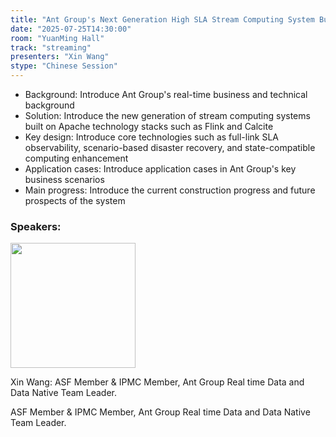 ```yaml
---
title: "Ant Group's Next Generation High SLA Stream Computing System Built on Apache Technology Stack"
date: "2025-07-25T14:30:00"
room: "YuanMing Hall"
track: "streaming"
presenters: "Xin Wang"
stype: "Chinese Session"
---
```


* Background: Introduce Ant Group's real-time business and technical background
* Solution: Introduce the new generation of stream computing systems built on Apache technology stacks such as Flink and Calcite
* Key design: Introduce core technologies such as full-link SLA observability, scenario-based disaster recovery, and state-compatible computing enhancement
* Application cases: Introduce application cases in Ant Group's key business scenarios
* Main progress: Introduce the current construction progress and future prospects of the system


### Speakers:


<img src="https://sessionize.com/image/3431-400o400o1-W4FtSbysmF3yQTCTtNkpiH.jpg" width="200" /><br/>

Xin Wang: ASF Member & IPMC Member,  Ant Group Real time Data and Data Native Team Leader.

ASF Member & IPMC Member,  Ant Group Real time Data and Data Native Team Leader.
